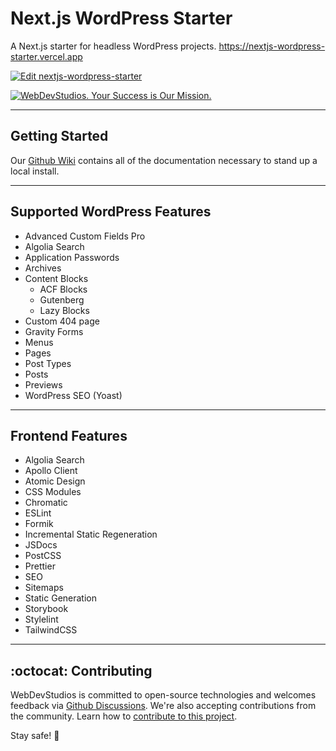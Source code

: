 # Next.js WordPress Starter

A Next.js starter for headless WordPress projects. https://nextjs-wordpress-starter.vercel.app

[![Edit nextjs-wordpress-starter](https://codesandbox.io/static/img/play-codesandbox.svg)](https://codesandbox.io/s/github/webdevstudios/nextjs-wordpress-starter/tree/main/?fontsize=14&hidenavigation=1&theme=dark&view=editor)

<a href="https://webdevstudios.com/contact/"><img src="https://webdevstudios.com/wp-content/uploads/2018/04/wds-github-banner.png" alt="WebDevStudios. Your Success is Our Mission."></a>

---

## Getting Started

Our [Github Wiki](https://github.com/WebDevStudios/nextjs-wordpress-starter/wiki) contains all of the documentation necessary to stand up a local install.

---

## Supported WordPress Features

- Advanced Custom Fields Pro
- Algolia Search
- Application Passwords
- Archives
- Content Blocks
  - ACF Blocks
  - Gutenberg
  - Lazy Blocks
- Custom 404 page
- Gravity Forms
- Menus
- Pages
- Post Types
- Posts
- Previews
- WordPress SEO (Yoast)

---

## Frontend Features

- Algolia Search
- Apollo Client
- Atomic Design
- CSS Modules
- Chromatic
- ESLint
- Formik
- Incremental Static Regeneration
- JSDocs
- PostCSS
- Prettier
- SEO
- Sitemaps
- Static Generation
- Storybook
- Stylelint
- TailwindCSS

---

## :octocat: Contributing

WebDevStudios is committed to open-source technologies and welcomes feedback via [Github Discussions](https://github.com/WebDevStudios/nextjs-wordpress-starter/discussions). We're also accepting contributions from the community. Learn how to [contribute to this project](https://github.com/WebDevStudios/nextjs-wordpress-starter/blob/main/.github/CONTRIBUTING.md).

Stay safe! 🍻
